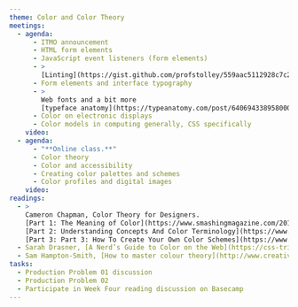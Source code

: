 ```yaml
---
theme: Color and Color Theory
meetings:
  - agenda:
      - ITMO announcement
      - HTML form elements
      - JavaScript event listeners (form elements)
      - >
        [Linting](https://gist.github.com/profstolley/559aac5112928c7c24c628c6305b70b8) JavaScript
      - Form elements and interface typography
      - >
        Web fonts and a bit more
        [typeface anatomy](https://typeanatomy.com/post/640694338958000129/type-anatomy-in-six-letters-ever-since-the-book)
      - Color on electronic displays
      - Color models in computing generally, CSS specifically
    video:
  - agenda:
      - "**Online class.**"
      - Color theory
      - Color and accessibility
      - Creating color palettes and schemes
      - Color profiles and digital images
    video:
readings:
  - >
    Cameron Chapman, Color Theory for Designers.
    [Part 1: The Meaning of Color](https://www.smashingmagazine.com/2010/01/color-theory-for-designers-part-1-the-meaning-of-color/),
    [Part 2: Understanding Concepts And Color Terminology](https://www.smashingmagazine.com/2010/02/color-theory-for-designers-part-2-understanding-concepts-and-terminology/),
    [Part 3: Part 3: How To Create Your Own Color Schemes](https://www.smashingmagazine.com/2010/02/color-theory-for-designer-part-3-creating-your-own-color-palettes/)
  - Sarah Drasner, [A Nerd’s Guide to Color on the Web](https://css-tricks.com/nerds-guide-color-web/)
  - Sam Hampton-Smith, [How to master colour theory](http://www.creativebloq.com/colour/colour-theory-11121290)
tasks:
  - Production Problem 01 discussion
  - Production Problem 02
  - Participate in Week Four reading discussion on Basecamp
---
```

